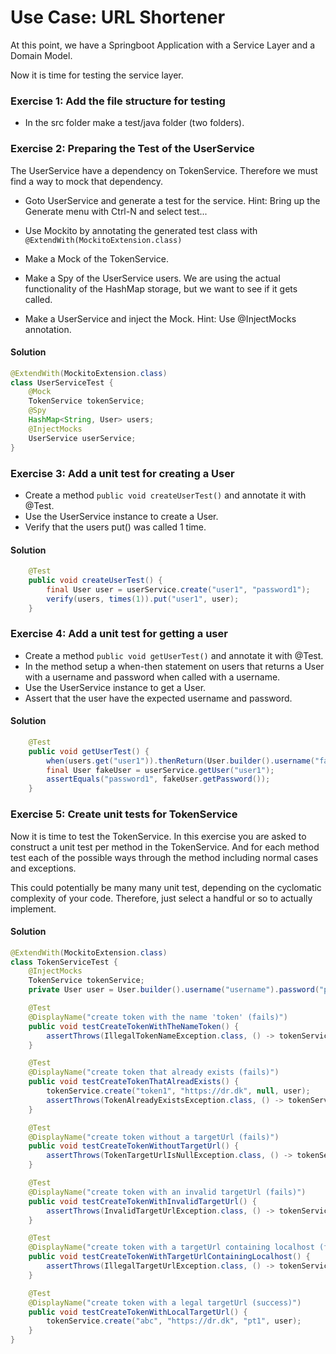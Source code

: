 # Use Case: URL Shortener

At this point, we have a Springboot Application with a Service Layer and a Domain Model.

Now it is time for testing the service layer.


### Exercise 1: Add the file structure for testing
- In the src folder make a test/java folder (two folders).

### Exercise 2: Preparing the Test of the UserService
The UserService have a dependency on TokenService. Therefore we must find a way to mock that dependency.

- Goto UserService and generate a test for the service.
Hint: Bring up the Generate menu with Ctrl-N and select test...
  
- Use Mockito by annotating the generated test class with `@ExtendWith(MockitoExtension.class)`
- Make a Mock of the TokenService.
- Make a Spy of the UserService users. We are using the actual functionality of the HashMap storage, but we want to see if it gets called.
- Make a UserService and inject the Mock.
Hint: Use @InjectMocks annotation.
  
#### Solution
```java
@ExtendWith(MockitoExtension.class)
class UserServiceTest {
    @Mock
    TokenService tokenService;
    @Spy
    HashMap<String, User> users;
    @InjectMocks
    UserService userService;
}
```

### Exercise 3: Add a unit test for creating a User

- Create a method `public void createUserTest()` and annotate it with @Test.
- Use the UserService instance to create a User.
- Verify that the users put() was called 1 time.

#### Solution
```java
    @Test
    public void createUserTest() {
        final User user = userService.create("user1", "password1");
        verify(users, times(1)).put("user1", user);
    }
```


### Exercise 4: Add a unit test for getting a user

- Create a method `public void getUserTest()` and annotate it with @Test.
- In the method setup a when-then statement on users that returns a User with a username and password when called with a username. 
- Use the UserService instance to get a User.
- Assert that the user have the expected username and password.

#### Solution
```java
    @Test
    public void getUserTest() {
        when(users.get("user1")).thenReturn(User.builder().username("fakeuser").password("password1").build());
        final User fakeUser = userService.getUser("user1");
        assertEquals("password1", fakeUser.getPassword());
    }
```

### Exercise 5: Create unit tests for TokenService
Now it is time to test the TokenService. In this exercise you are asked to construct a unit test per method in the TokenService.
And for each method test each of the possible ways through the method including normal cases and exceptions.

This could potentially be many many unit test, depending on the cyclomatic complexity of your code. Therefore, just select a handful or so to actually implement.

#### Solution
```java
@ExtendWith(MockitoExtension.class)
class TokenServiceTest {
    @InjectMocks
    TokenService tokenService;
    private User user = User.builder().username("username").password("password").build();

    @Test
    @DisplayName("create token with the name 'token' (fails)")
    public void testCreateTokenWithTheNameToken() {
        assertThrows(IllegalTokenNameException.class, () -> tokenService.create("token", "https://dr.dk", null, user));
    }

    @Test
    @DisplayName("create token that already exists (fails)")
    public void testCreateTokenThatAlreadExists() {
        tokenService.create("token1", "https://dr.dk", null, user);
        assertThrows(TokenAlreadyExistsException.class, () -> tokenService.create("token1", "https://dr.dk", null, user));
    }

    @Test
    @DisplayName("create token without a targetUrl (fails)")
    public void testCreateTokenWithoutTargetUrl() {
        assertThrows(TokenTargetUrlIsNullException.class, () -> tokenService.create("token1", null, null, user));
    }

    @Test
    @DisplayName("create token with an invalid targetUrl (fails)")
    public void testCreateTokenWithInvalidTargetUrl() {
        assertThrows(InvalidTargetUrlException.class, () -> tokenService.create("token1", "htt", null, user));
    }

    @Test
    @DisplayName("create token with a targetUrl containing localhost (fails)")
    public void testCreateTokenWithTargetUrlContainingLocalhost() {
        assertThrows(IllegalTargetUrlException.class, () -> tokenService.create("token1", "http://localhost:8080/abc", null, user));
    }

    @Test
    @DisplayName("create token with a legal targetUrl (success)")
    public void testCreateTokenWithLocalTargetUrl() {
        tokenService.create("abc", "https://dr.dk", "pt1", user);
    }
}
```
